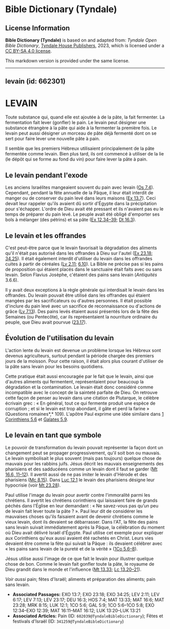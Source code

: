 # Bible Dictionary (Tyndale)

## License Information

**Bible Dictionary (Tyndale)** is based on and adapted from: _Tyndale Open Bible Dictionary_, [Tyndale House Publishers](https://tyndaleopenresources.com/), 2023, which is licensed under a [CC BY-SA 4.0 license](https://creativecommons.org/licenses/by-sa/4.0/legalcode.en).

This markdown version is provided under the same license.



--------------------------------

## levain (id: 662301)

LEVAIN
======

Toute substance qui, quand elle est ajoutée à de la pâte, la fait fermenter. La fermentation fait lever (gonfler) le pain. Le levain peut désigner une substance étrangère à la pâte qui aide à la fermenter la première fois. Le levain peut aussi désigner un morceau de pâte déjà fermenté dont on se sert pour faire lever une nouvelle pâte à pain.

Il semble que les premiers Hébreux utilisaient principalement de la pâte fermentée comme levain. Bien plus tard, ils ont commencé à utiliser de la lie (le dépôt qui se forme au fond du vin) pour faire lever la pâte à pain.

Le levain pendant l'exode
-------------------------

Les anciens Israélites mangeaient souvent du pain avec levain ([Os 7\.4](https://ref.ly/Hos7:4)). Cependant, pendant la fête annuelle de la Pâque, il leur était interdit de manger ou de conserver du pain levé dans leurs maisons ([Ex 13\.7](https://ref.ly/Exod13:7)). Ceci devait leur rappeler qu'ils avaient dû sortir d'Égypte dans la précipitation pour s'échapper. L'ordre de Dieu avait été pressant et ils n'avaient pas eu le temps de préparer du pain levé. Le peuple avait été obligé d'emporter ses bols à mélanger (des pétrins) et sa pâte ([Ex 12\.34–39](https://ref.ly/Exod12:34-Exod12:39); [Dt 16\.3](https://ref.ly/Deut16:3)).

Le levain et les offrandes
--------------------------

C'est peut\-être parce que le levain favorisait la dégradation des aliments qu'il n'était pas autorisé dans les offrandes à Dieu sur l'autel ([Ex 23\.18](https://ref.ly/Exod23:18); [34\.25](https://ref.ly/Exod34:25)). Il était également interdit d'utiliser du levain dans les offrandes cuites à partir de céréales ([Lv 2\.11](https://ref.ly/Lev2:11); [6\.10](https://ref.ly/Lev6:17)). La Bible ne précise pas si les pains de proposition qui étaient placés dans le sanctuaire était faits avec ou sans levain. Selon Flavius Josèphe, c'étaient des pains sans levain (*Antiquités* 3\.6\.6\).

Il y avait deux exceptions à la règle générale qui interdisait le levain dans les offrandes. Du levain pouvait être utilisé dans les offrandes qui étaient mangées par les sacrificateurs ou d'autres personnes. Il était possible d'inclure du pain levé avec un sacrifice de reconnaissance ou d'actions de grâce ([Lv 7\.13](https://ref.ly/Lev7:13)). Des pains levés étaient aussi présentés lors de la fête des Semaines (ou Pentecôte), car ils représentaient la nourriture ordinaire du peuple, que Dieu avait pourvue ([23\.17](https://ref.ly/Lev23:17)). 

Évolution de l'utilisation du levain
------------------------------------

L'action lente du levain est devenue un problème lorsque les Hébreux sont devenus agriculteurs, surtout pendant la période chargée des premiers jours de la moisson. Pour cette raison, il était alors plus courant d'utiliser de la pâte sans levain pour les besoins quotidiens.

Cette pratique était aussi encouragée par le fait que le levain, ainsi que d'autres aliments qui fermentent, représentaient pour beaucoup la dégradation et la contamination. Le levain était donc considéré comme incompatible avec le concept de la sainteté parfaite de Dieu. On retrouve cette façon de penser au levain dans une citation de Plutarque, le célèbre écrivain grec : « En général, tout ce qui fermente produit une espèce de corruption ; et si le levain est trop abondant, il gâte et perd la farine » (Questions romaines*,* 109\). L'apôtre Paul exprime une idée similaire dans [1 Corinthiens 5\.6](https://ref.ly/1Cor5:6) et [Galates 5\.9](https://ref.ly/Gal5:9).

Le levain en tant que symbole
-----------------------------

Le pouvoir de transformation du levain pouvait représenter la façon dont un changement peut se propager progressivement, qu'il soit bon ou mauvais. Le levain symbolisait le plus souvent (mais pas toujours) quelque chose de mauvais pour les rabbins juifs. Jésus décrit les mauvais enseignements des pharisiens et des sadducéens comme un levain dont il faut se garder ([Mt 16\.6, 11–12](https://ref.ly/Matt16:6,Matt16:11-Matt16:12)). Il avertit aussi de ne pas imiter le levain d'Hérode et des pharisiens ([Mc 8\.15](https://ref.ly/Mark8:15)). Dans [Luc 12\.1](https://ref.ly/Luke12:1) le levain des pharisiens désigne leur hypocrisie (voir [Mt 23\.28](https://ref.ly/Matt23:28)).

Paul utilise l'image du levain pour avertir contre l'immoralité parmi les chrétiens. Il avertit les chrétiens corinthiens qui laissaient faire de grands péchés dans l'Église en leur demandant : « Ne savez\-vous pas qu’un peu de levain fait lever toute la pâte ? ». Paul leur dit de considérer les mauvaises choses qu'ils faisaient avant de devenir chrétiens comme le vieux levain, dont ils devaient se débarrasser. Dans l'AT, la fête des pains sans levain suivait immédiatement après la Pâque, la célébration du moment où Dieu avait délivré Israël d'Égypte. Paul utilise cet exemple pour expliquer aux Corinthiens qu'eux aussi avaient été rachetés en Christ. Leurs vies devaient être comme la fête qui suivait la Pâque : ils devaient célébrer avec « les pains sans levain de la pureté et de la vérité » ([1Co 5\.6–8](https://ref.ly/1Cor5:6-1Cor5:8)).

Jésus utilise aussi l'image de ce que fait le levain pour illustrer quelque chose de bon. Comme le levain fait gonfler toute la pâte, le royaume de Dieu grandit dans le monde et l'influence ([Mt 13\.33](https://ref.ly/Matt13:33); [Lc 13\.20–21](https://ref.ly/Luke13:20-Luke13:21)).

*Voir aussi* pain; fêtes d'Israël; aliments et préparation des aliments; pain sans levain.

* **Associated Passages:** EXO 13:7; EXO 23:18; EXO 34:25; LEV 2:11; LEV 6:17; LEV 7:13; LEV 23:17; DEU 16:3; HOS 7:4; MAT 13:33; MAT 16:6; MAT 23:28; MRK 8:15; LUK 12:1; 1CO 5:6; GAL 5:9; 1CO 5:6–1CO 5:8; EXO 12:34–EXO 12:39; MAT 16:11–MAT 16:12; LUK 13:20–LUK 13:21
* **Associated Articles:** Pain (ID: `602039@TyndaleBibleDictionary`); Fêtes et festivals d'Israël (ID: `341259@TyndaleBibleDictionary`)

